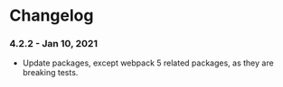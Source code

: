 # Changelog


### 4.2.2 - Jan 10, 2021

- Update packages, except webpack 5 related packages, as they are breaking tests.